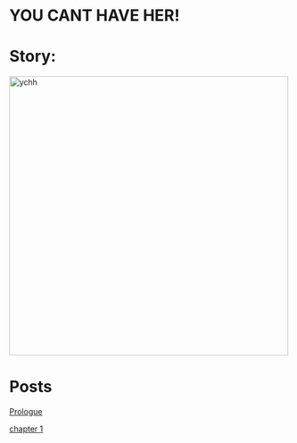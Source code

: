 # YOU CANT HAVE HER!

# Story:

<img src="ychh.png" alt="ychh" height="500x" width="500px">


# Posts


<a href="_posts/post.md">Prologue</a>

<a href="_posts/chapter-1-post.md"> chapter 1</a>

